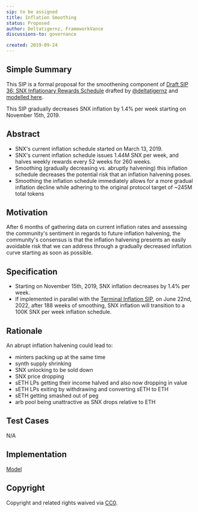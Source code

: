 ```yaml
---
sip: to be assigned
title: Inflation Smoothing
status: Proposed
author: Deltatigernz, FrameworkVance
discussions-to: governance

created: 2019-09-24
---
```


## Simple Summary

This SIP is a formal proposal for the smoothening component of [Draft SIP 36: SNX Inflationary Rewards Schedule](https://github.com/Synthetixio/SIPs/issues/36) drafted by [@deltatigernz](https://github.com/deltatigernz) and [modelled here](https://docs.google.com/spreadsheets/d/1rVXFnZSMvHEv5XpA5Q23x-cXEo7w-2T80wlAfT-YbuI/edit#gid=1640166717).

This SIP gradually decreases SNX inflation by 1.4% per week starting on November 15th, 2019.

## Abstract

* SNX's current inflation schedule started on March 13, 2019.
* SNX's current inflation schedule issues 1.44M SNX per week, and halves weekly rewards every 52 weeks for 260 weeks. 
* Smoothing (gradually decreasing vs. abruptly halvening) this inflation schedule decreases the potential risk that an inflation halvening poses.  
* Smoothing the inflation schedule immediately allows for a more gradual inflation decline while adhering to the original protocol target of ~245M total tokens

## Motivation

After 6 months of gathering data on current inflation rates and assessing the community's sentiment in regards to future inflation halvening, the community's consensus is that
the inflation halvening presents an easily avoidable risk that we can address through a gradually decreased inflation curve starting as soon as possible. 

## Specification

* Starting on November 15th, 2019, SNX inflation decreases by 1.4% per week. 
* If implemented in parallel with the [Terminal Inflation SIP](https://github.com/meanderson/SIPs/blob/master/SIPS/sip-draft_terminal_snx_inflation.md), on June 22nd, 2022, after 188 weeks of smoothing, SNX inflation will transition to a 100K SNX per week inflation schedule. 

## Rationale

An abrupt inflation halvening could lead to:

* minters packing up at the same time
* synth supply shrinking
* SNX unlocking to be sold down
* SNX price dropping
* sETH LPs getting their income halved and also now dropping in value
* sETH LPs exiting by withdrawing and converting sETH to ETH
* sETH getting smashed out of peg
* arb pool being unattractive as SNX drops relative to ETH

## Test Cases

N/A

## Implementation

[Model](https://docs.google.com/spreadsheets/d/1rVXFnZSMvHEv5XpA5Q23x-cXEo7w-2T80wlAfT-YbuI/edit#gid=1640166717)

## Copyright
Copyright and related rights waived via [CC0](https://creativecommons.org/publicdomain/zero/1.0/).
